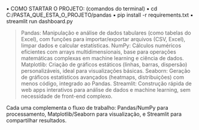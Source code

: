 ▪ COMO STARTAR O PROJETO: (comandos do terminal)
▪ cd C:/PASTA_QUE_ESTA_O_PROJETO/pandas
▪ pip install -r requirements.txt
▪ streamlit run dashboard.py

> Pandas: Manipulação e análise de dados tabulares (como tabelas do Excel), com funções para importar/exportar arquivos (CSV, Excel), limpar dados e calcular estatísticas.
> NumPy: Cálculos numéricos eficientes com arrays multidimensionais, base para operações matemáticas complexas em machine learning e ciência de dados.
> Matplotlib: Criação de gráficos estáticos (linhas, barras, dispersão) personalizáveis, ideal para visualizações básicas.
> Seaborn: Geração de gráficos estatísticos avançados (heatmaps, distribuições) com menos código, integrado ao Pandas.
> Streamlit: Construção rápida de web apps interativos para análise de dados e machine learning, sem necessidade de front-end complexo.

Cada uma complementa o fluxo de trabalho: Pandas/NumPy para processamento, Matplotlib/Seaborn para visualização, e Streamlit para compartilhar resultados.